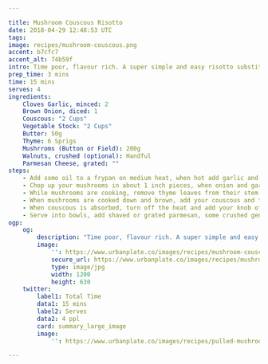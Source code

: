 ```yaml
---

title: Mushroom Couscous Risotto
date: 2018-04-29 12:48:53 UTC
tags:
image: recipes/mushroom-couscous.png
accent: b7cfc7
accent_alt: 74b59f
intro: Time poor, flavour rich. A super simple and easy risotto substitute that delivers a smooth and umami punch, packed full of mushrooms, cheese and creamy couscous.
prep_time: 3 mins
time: 15 mins
serves: 4
ingredients:
    Cloves Garlic, minced: 2
    Brown Onion, diced: 1
    Couscous: "2 Cups"
    Vegetable Stock: "2 Cups"
    Butter: 50g
    Thyme: 6 Sprigs
    Mushrroms (Button or Field): 200g
    Walnuts, crushed (optional): Handful
    Parmesan Cheese, grated: ""
steps:
    - Add some oil to a frypan on medium heat, when hot add garlic and onion. Cook for 5 mins or until onions are translucent.
    - Chop up your mushrooms in about 1 inch pieces, when onion and garlic is cooked, add in the mushrooms. Cook everything for about 10 mins or until garlic is cooked down and browned.
    - While mushrooms are cooking, remove thyme leaves from their stem and add to mushrooms.
    - When mushrooms are cooked down and brown, add your couscous and turn heat down to low. Stir to cover the mixture with the couscous. Add your vegetable stock. Stir mixture to incorporate and leave for 5 mins until the couscous has absorbed the liquid
    - When couscous is absorbed, turn off the heat and add your knob of butter. Stir through until melted and incorporated, and serve!
    - Serve into bowls, add shaved or grated parmesan, some crushed gently pan toasted walnuts on top, extra thyme and freshly cracked pepper. Voila!
ogp:
    og:
        description: "Time poor, flavour rich. A super simple and easy risotto substitute that delivers a smooth and umami punch, packed full of mushrooms, cheese and creamy cous cous."
        image:
            '': https://www.urbanplate.co/images/recipes/mushroom-couscous-share.jpg
            secure_url: https://www.urbanplate.co/images/recipes/mushroom-couscous-share.jpg
            type: image/jpg
            width: 1200
            height: 630
    twitter:
        label1: Total Time
        data1: 15 mins
        label2: Serves
        data2: 4 ppl
        card: summary_large_image
        image:
            '': https://www.urbanplate.co/images/recipes/pulled-mushrooms-share.jpg

---
```

